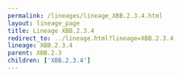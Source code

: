 ```yaml
---
permalink: /lineages/lineage_XBB.2.3.4.html
layout: lineage_page
title: Lineage XBB.2.3.4
redirect_to: ../lineage.html?lineage=XBB.2.3.4
lineage: XBB.2.3.4
parent: XBB.2.3
children: ['XBB.2.3.4']
---
```

